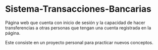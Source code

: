 # Sistema-Transacciones-Bancarias
Página web que cuenta con inicio de sesión y la capacidad de hacer transferencias a otras personas que tengan una cuenta registrada en la página.

Este consiste en un proyecto personal para practicar nuevos conceptos.
